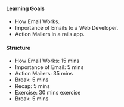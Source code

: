 #### Learning Goals

* How Email Works.
* Importance of Emails to a Web Developer.
* Action Mailers in a rails app.


#### Structure

* How Email Works: 15 mins
* Importance of Email: 5 mins
* Action Mailers: 35 mins
* Break: 5 mins
* Recap: 5 mins
* Exercise: 30 mins exercise
* Break: 5 mins